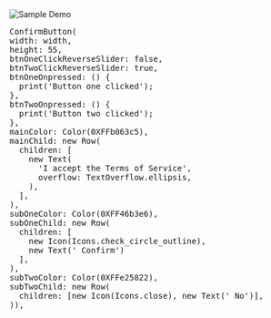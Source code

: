 <img src="https://github.com/ashanftw/slider_confirm_button/raw/master/untitled.gif" alt="Sample Demo" style="max-width:50%;">
<pre>
ConfirmButton(
width: width,
height: 55,
btnOneClickReverseSlider: false,
btnTwoClickReverseSlider: true,
btnOneOnpressed: () {
  print('Button one clicked');
},
btnTwoOnpressed: () {
  print('Button two clicked');
},
mainColor: Color(0XFFb063c5),
mainChild: new Row(
  children: <Widget>[
    new Text(
      'I accept the Terms of Service',
      overflow: TextOverflow.ellipsis,
    ),
  ],
),
subOneColor: Color(0XFF46b3e6),
subOneChild: new Row(
  children: <Widget>[
    new Icon(Icons.check_circle_outline),
    new Text(' Confirm')
  ],
),
subTwoColor: Color(0XFFe25822),
subTwoChild: new Row(
  children: <Widget>[new Icon(Icons.close), new Text(' No')],
)),
</pre>
